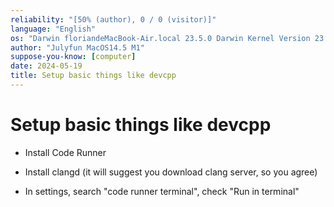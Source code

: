```yaml
---
reliability: "[50% (author), 0 / 0 (visitor)]"
language: "English"
os: "Darwin floriandeMacBook-Air.local 23.5.0 Darwin Kernel Version 23.5.0: Wed May  1 20:16:51 PDT 2024; root:xnu-10063.121.3~5/RELEASE_ARM64_T8103 arm64"
author: "Julyfun MacOS14.5 M1"
suppose-you-know: [computer]
date: 2024-05-19
title: Setup basic things like devcpp
---
```


# Setup basic things like devcpp

* Install Code Runner
* Install clangd (it will suggest you download clang server, so you agree) 

* In settings, search "code runner terminal", check "Run in terminal"


